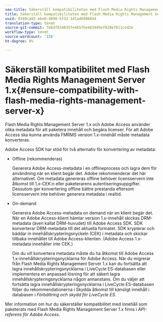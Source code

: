 ```yaml
---
seo-title: Säkerställ kompatibiliteten med Flash Media Rights Management Server 1.x
title: Säkerställ kompatibiliteten med Flash Media Rights Management Server 1.x
uuid: 0160ca02-ebe6-4090-bf32-1d1a46088844
translation-type: tm+mt
source-git-commit: 7e8df034035fe465fbe403949ef828e7811ced2e
workflow-type: tm+mt
source-wordcount: '326'
ht-degree: 0%

---
```



# Säkerställ kompatibilitet med Flash Media Rights Management Server 1.x{#ensure-compatibility-with-flash-media-rights-management-server-x}

Flash Media Rights Management Server 1.x och Adobe Access använder olika metadata för att paketera innehåll och begära licenser. För att Adobe Access ska kunna använda FMRMS version 1.x-innehåll måste metadata konverteras.

Adobe Access SDK har stöd för två alternativ för konvertering av metadata:

* Offline (rekommenderas)

   Generera Adobe Access-metadata i en offlineprocess och lagra dem för användning när en klient begär det. Adobe rekommenderar det här alternativet. Om metadata genereras offline behöver licensservern inte åtkomst till 1.x-CEK:n eller paketerarens autentiseringsuppgifter. Dessutom ger konvertering offline bättre prestanda eftersom licensservern inte behöver generera metadata i realtid.

* On-demand

   Generera Adobe Access-metadata on demand när en klient begär det. När en Adobe Access-klient hämtar version 1.x-innehåll skickas DRM-metadata (även kallat DRM-huvudet) till Adobe Access SDK. SDK konverterar DRM-metadata till det aktuella formatet. SDK krypterar och bäddar in innehållskrypteringsnyckeln (CEK) i metadata och skickar tillbaka innehållet till Adobe Access-klienten. (Adobe Access 1.x-metadata innehåller inte CEK.)

   Om du vill konvertera metadata måste du ha åtkomst till Adobe Access 1.x-innehållskrypteringsnycklarna för Adobe Access. När du migrerar från Flash Media Rights Management Server 1.x kan du fortsätta att lagra innehållskrypteringsnycklarna i LiveCycle ES-databasen eller implementera en anpassad lösning för att säkert lagra innehållskrypteringsnycklarna någon annanstans. Om du väljer att fortsätta lagra innehållskrypteringsnycklarna i LiveCycle ES-databasen följer du rekommendationerna i Skydda åtkomst till känsligt innehåll i databasen i *Förbättring och skydd för LiveCycle ES*.

Mer information om hur du säkerställer kompatibilitet med innehåll som paketerats med Flash Media Rights Management Server 1.x finns i *API-referens för Adobe Access*.
